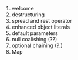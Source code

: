 1. welcome
2. destructuring
3. spread and rest operator
4. enhanced object literals
5. default parameters
6. null coalishing (??)
7. optional chaining (?.)
8. Map
